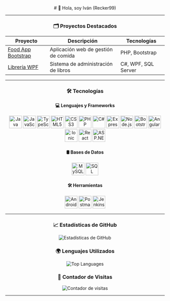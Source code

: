 <div align="center">
# 👋 Hola, soy Iván (Recker99)

---
</div>
<div align="center">

### 🗂 Proyectos Destacados

| Proyecto | Descripción | Tecnologías |
|----------|-------------|-------------|
| [Food App Bootstrap](https://github.com/recker99/food_app_bootstrap) | Aplicación web de gestión de comida | PHP, Bootstrap |
| [Librería WPF](https://github.com/recker99/WPF_Library_App) | Sistema de administración de libros | C#, WPF, SQL Server |

---
### 🛠 Tecnologías

#### 💻 Lenguajes y Frameworks
<p>
  <!-- Lenguajes -->
  <img src="https://cdn.jsdelivr.net/gh/devicons/devicon/icons/java/java-original.svg" width="40" alt="Java" />
  <img src="https://cdn.jsdelivr.net/gh/devicons/devicon/icons/javascript/javascript-original.svg" width="40" alt="JavaScript" />
  <img src="https://cdn.jsdelivr.net/gh/devicons/devicon/icons/typescript/typescript-original.svg" width="40" alt="TypeScript" />
  <img src="https://cdn.jsdelivr.net/gh/devicons/devicon/icons/html5/html5-original.svg" width="40" alt="HTML5" />
  <img src="https://cdn.jsdelivr.net/gh/devicons/devicon/icons/css3/css3-original.svg" width="40" alt="CSS3" />
  <img src="https://cdn.jsdelivr.net/gh/devicons/devicon/icons/php/php-original.svg" width="40" alt="PHP" />
  <img src="https://cdn.jsdelivr.net/gh/devicons/devicon/icons/csharp/csharp-original.svg" width="40" alt="C#" />
  
  <!-- Frameworks -->
  <img src="https://cdn.jsdelivr.net/gh/devicons/devicon/icons/express/express-original.svg" width="40" alt="Express.js" />
  <img src="https://cdn.jsdelivr.net/gh/devicons/devicon/icons/nodejs/nodejs-original.svg" width="40" alt="Node.js" />
  <img src="https://cdn.jsdelivr.net/gh/devicons/devicon/icons/bootstrap/bootstrap-original.svg" width="40" alt="Bootstrap" />
  <img src="https://cdn.jsdelivr.net/gh/devicons/devicon/icons/angularjs/angularjs-original.svg" width="40" alt="Angular" />
  <img src="https://cdn.jsdelivr.net/gh/devicons/devicon/icons/ionic/ionic-original.svg" width="40" alt="Ionic" />
  <img src="https://cdn.jsdelivr.net/gh/devicons/devicon/icons/react/react-original.svg" width="40" alt="React Native" />
  <img src="https://cdn.jsdelivr.net/gh/devicons/devicon/icons/dotnetcore/dotnetcore-original.svg" width="40" alt="ASP.NET" />
</p>

#### 🛢 Bases de Datos
<p>
  <img src="https://cdn.jsdelivr.net/gh/devicons/devicon/icons/mysql/mysql-original.svg" width="40" alt="MySQL" />
  <img src="https://cdn.jsdelivr.net/gh/devicons/devicon/icons/microsoftsqlserver/microsoftsqlserver-plain.svg" width="40" alt="SQL Server" />
</p>

#### 🛠 Herramientas
<p>
  <img src="https://cdn.jsdelivr.net/gh/devicons/devicon/icons/androidstudio/androidstudio-original.svg" width="40" alt="Android Studio" />
  <img src="https://cdn.jsdelivr.net/gh/devicons/devicon/icons/postman/postman-original.svg" width="40" alt="Postman" />
  <img src="https://cdn.jsdelivr.net/gh/devicons/devicon/icons/jenkins/jenkins-original.svg" width="40" alt="Jenkins" />
</p>

---

### 📈 Estadísticas de GitHub
![Estadísticas de GitHub](https://github-readme-stats.vercel.app/api?username=recker99&show_icons=true&theme=radical&include_all_commits=true&count_private=true)

### 🌍 Lenguajes Utilizados
![Top Languages](https://github-readme-stats.vercel.app/api/top-langs/?username=recker99&layout=compact&theme=radical)

### 👥 Contador de Visitas
![Contador de visitas](https://komarev.com/ghpvc/?username=recker99&color=brightgreen)

---

</div>

